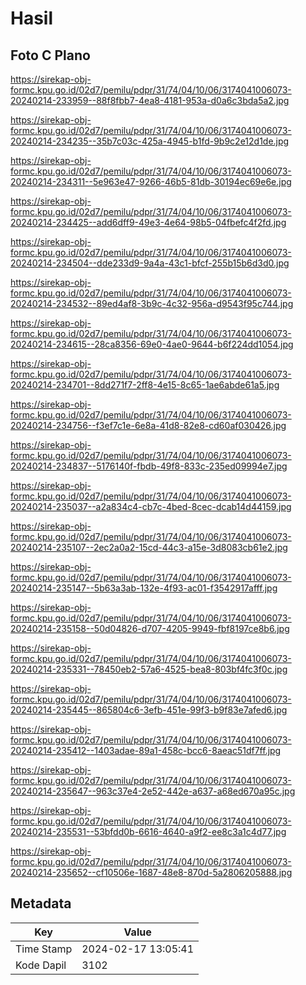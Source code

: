 # Hasil

## Foto C Plano

https://sirekap-obj-formc.kpu.go.id/02d7/pemilu/pdpr/31/74/04/10/06/3174041006073-20240214-233959--88f8fbb7-4ea8-4181-953a-d0a6c3bda5a2.jpg

https://sirekap-obj-formc.kpu.go.id/02d7/pemilu/pdpr/31/74/04/10/06/3174041006073-20240214-234235--35b7c03c-425a-4945-b1fd-9b9c2e12d1de.jpg

https://sirekap-obj-formc.kpu.go.id/02d7/pemilu/pdpr/31/74/04/10/06/3174041006073-20240214-234311--5e963e47-9266-46b5-81db-30194ec69e6e.jpg

https://sirekap-obj-formc.kpu.go.id/02d7/pemilu/pdpr/31/74/04/10/06/3174041006073-20240214-234425--add6dff9-49e3-4e64-98b5-04fbefc4f2fd.jpg

https://sirekap-obj-formc.kpu.go.id/02d7/pemilu/pdpr/31/74/04/10/06/3174041006073-20240214-234504--dde233d9-9a4a-43c1-bfcf-255b15b6d3d0.jpg

https://sirekap-obj-formc.kpu.go.id/02d7/pemilu/pdpr/31/74/04/10/06/3174041006073-20240214-234532--89ed4af8-3b9c-4c32-956a-d9543f95c744.jpg

https://sirekap-obj-formc.kpu.go.id/02d7/pemilu/pdpr/31/74/04/10/06/3174041006073-20240214-234615--28ca8356-69e0-4ae0-9644-b6f224dd1054.jpg

https://sirekap-obj-formc.kpu.go.id/02d7/pemilu/pdpr/31/74/04/10/06/3174041006073-20240214-234701--8dd271f7-2ff8-4e15-8c65-1ae6abde61a5.jpg

https://sirekap-obj-formc.kpu.go.id/02d7/pemilu/pdpr/31/74/04/10/06/3174041006073-20240214-234756--f3ef7c1e-6e8a-41d8-82e8-cd60af030426.jpg

https://sirekap-obj-formc.kpu.go.id/02d7/pemilu/pdpr/31/74/04/10/06/3174041006073-20240214-234837--5176140f-fbdb-49f8-833c-235ed09994e7.jpg

https://sirekap-obj-formc.kpu.go.id/02d7/pemilu/pdpr/31/74/04/10/06/3174041006073-20240214-235037--a2a834c4-cb7c-4bed-8cec-dcab14d44159.jpg

https://sirekap-obj-formc.kpu.go.id/02d7/pemilu/pdpr/31/74/04/10/06/3174041006073-20240214-235107--2ec2a0a2-15cd-44c3-a15e-3d8083cb61e2.jpg

https://sirekap-obj-formc.kpu.go.id/02d7/pemilu/pdpr/31/74/04/10/06/3174041006073-20240214-235147--5b63a3ab-132e-4f93-ac01-f3542917afff.jpg

https://sirekap-obj-formc.kpu.go.id/02d7/pemilu/pdpr/31/74/04/10/06/3174041006073-20240214-235158--50d04826-d707-4205-9949-fbf8197ce8b6.jpg

https://sirekap-obj-formc.kpu.go.id/02d7/pemilu/pdpr/31/74/04/10/06/3174041006073-20240214-235331--78450eb2-57a6-4525-bea8-803bf4fc3f0c.jpg

https://sirekap-obj-formc.kpu.go.id/02d7/pemilu/pdpr/31/74/04/10/06/3174041006073-20240214-235445--865804c6-3efb-451e-99f3-b9f83e7afed6.jpg

https://sirekap-obj-formc.kpu.go.id/02d7/pemilu/pdpr/31/74/04/10/06/3174041006073-20240214-235412--1403adae-89a1-458c-bcc6-8aeac51df7ff.jpg

https://sirekap-obj-formc.kpu.go.id/02d7/pemilu/pdpr/31/74/04/10/06/3174041006073-20240214-235647--963c37e4-2e52-442e-a637-a68ed670a95c.jpg

https://sirekap-obj-formc.kpu.go.id/02d7/pemilu/pdpr/31/74/04/10/06/3174041006073-20240214-235531--53bfdd0b-6616-4640-a9f2-ee8c3a1c4d77.jpg

https://sirekap-obj-formc.kpu.go.id/02d7/pemilu/pdpr/31/74/04/10/06/3174041006073-20240214-235652--cf10506e-1687-48e8-870d-5a2806205888.jpg


## Metadata

| Key        | Value               |
| ---------- | ------------------- |
| Time Stamp | 2024-02-17 13:05:41 |
| Kode Dapil | 3102                |



